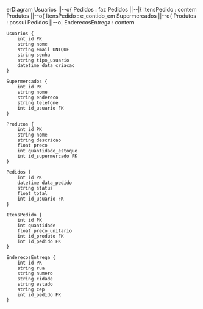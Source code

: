 erDiagram
    Usuarios ||--o{ Pedidos : faz
    Pedidos ||--|{ ItensPedido : contem
    Produtos ||--o{ ItensPedido : e_contido_em
    Supermercados ||--o{ Produtos : possui
    Pedidos ||--o| EnderecosEntrega : contem

    Usuarios {
        int id PK
        string nome
        string email UNIQUE
        string senha
        string tipo_usuario
        datetime data_criacao
    }

    Supermercados {
        int id PK
        string nome
        string endereco
        string telefone
        int id_usuario FK
    }

    Produtos {
        int id PK
        string nome
        string descricao
        float preco
        int quantidade_estoque
        int id_supermercado FK
    }

    Pedidos {
        int id PK
        datetime data_pedido
        string status
        float total
        int id_usuario FK
    }

    ItensPedido {
        int id PK
        int quantidade
        float preco_unitario
        int id_produto FK
        int id_pedido FK
    }

    EnderecosEntrega {
        int id PK
        string rua
        string numero
        string cidade
        string estado
        string cep
        int id_pedido FK
    }

